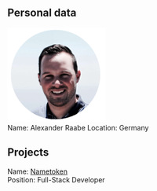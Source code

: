 ## Personal data
![ photo](../people/photo/alexander_raabe.png)  
Name: Alexander Raabe 
Location: Germany
## Projects 
Name: [Nametoken](../projects/nametoken.md)  
Position: Full-Stack Developer
